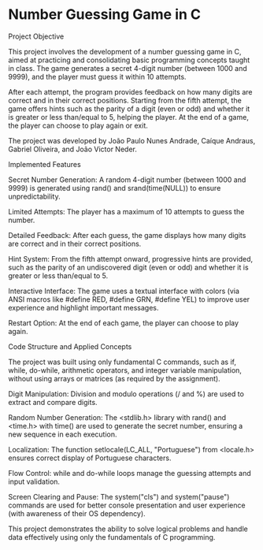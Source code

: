 # Number Guessing Game in C

Project Objective

This project involves the development of a number guessing game in C, aimed at practicing and consolidating basic programming concepts taught in class. The game generates a secret 4-digit number (between 1000 and 9999), and the player must guess it within 10 attempts.

After each attempt, the program provides feedback on how many digits are correct and in their correct positions. Starting from the fifth attempt, the game offers hints such as the parity of a digit (even or odd) and whether it is greater or less than/equal to 5, helping the player. At the end of a game, the player can choose to play again or exit.

The project was developed by João Paulo Nunes Andrade, Caíque Andraus, Gabriel Oliveira, and João Victor Neder.

Implemented Features

Secret Number Generation: A random 4-digit number (between 1000 and 9999) is generated using rand() and srand(time(NULL)) to ensure unpredictability.

Limited Attempts: The player has a maximum of 10 attempts to guess the number.

Detailed Feedback: After each guess, the game displays how many digits are correct and in their correct positions.

Hint System: From the fifth attempt onward, progressive hints are provided, such as the parity of an undiscovered digit (even or odd) and whether it is greater or less than/equal to 5.

Interactive Interface: The game uses a textual interface with colors (via ANSI macros like #define RED, #define GRN, #define YEL) to improve user experience and highlight important messages.

Restart Option: At the end of each game, the player can choose to play again.

Code Structure and Applied Concepts

The project was built using only fundamental C commands, such as if, while, do-while, arithmetic operators, and integer variable manipulation, without using arrays or matrices (as required by the assignment).

Digit Manipulation: Division and modulo operations (/ and %) are used to extract and compare digits.

Random Number Generation: The <stdlib.h> library with rand() and <time.h> with time() are used to generate the secret number, ensuring a new sequence in each execution.

Localization: The function setlocale(LC_ALL, "Portuguese") from <locale.h> ensures correct display of Portuguese characters.

Flow Control: while and do-while loops manage the guessing attempts and input validation.

Screen Clearing and Pause: The system("cls") and system("pause") commands are used for better console presentation and user experience (with awareness of their OS dependency).

This project demonstrates the ability to solve logical problems and handle data effectively using only the fundamentals of C programming.

